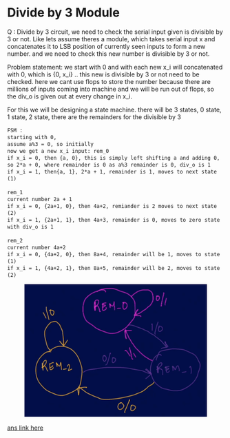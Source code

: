 # Divide by 3 Module

Q : Divide by 3 circuit, we need to check the serial input given is divisible by 3 or not. Like lets assume theres a module, which takes serial input x and concatenates it to LSB position of currently seen inputs to form a new number. and we need to check this new number is divisible by 3 or not.

Problem statement: we start with 0 and with each new x\_i will concatenated with 0, which is {0, x\_i} .. this new is divisible by 3 or not need to be checked. here we cant use flops to store the number because there are millions of inputs coming into machine and we will be run out of flops, so the div\_o is given out at every change in x\_i.

For this we will be designing a state machine. there will be 3 states, 0 state, 1 state, 2 state, there are the remainders for the divisible by 3

```
FSM : 
starting with 0,
assume a%3 = 0, so initially 
now we get a new x_i input: rem_0
if x_i = 0, then {a, 0}, this is simply left shifting a and adding 0, so 2*a + 0, where remainder is 0 as a%3 remainder is 0, div_o is 1
if x_i = 1, then{a, 1}, 2*a + 1, remainder is 1, moves to next state (1)

rem_1
current number 2a + 1
if x_i = 0, {2a+1, 0}, then 4a+2, remiander is 2 moves to next state (2)
if x_i = 1, {2a+1, 1}, then 4a+3, remainder is 0, moves to zero state with div_o is 1

rem_2
current number 4a+2
if x_i = 0, {4a+2, 0}, then 8a+4, remainder will be 1, moves to state (1)
if x_i = 1, {4a+2, 1}, then 8a+5, remainder will be 2, moves to state (2)
```

<figure><img src="../.gitbook/assets/image (1).png" alt=""><figcaption></figcaption></figure>

[ans link here](https://www.edaplayground.com/x/8qq2)
